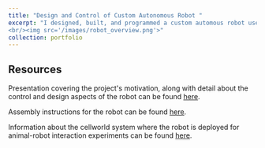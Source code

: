 ```yaml
---
title: "Design and Control of Custom Autonomous Robot "
excerpt: "I designed, built, and programmed a custom automous robot used for an animal-robot interaction task to examine spatial planning as it occurs in nature.  
<br/><img src='/images/robot_overview.png'>"
collection: portfolio
---
```






## Resources 
Presentation covering the project's motivation, along with detail about the control and design aspects of the robot can be found [here]().

Assembly instructions for the robot can be found [here](https://github.com/cellworld/robot_assembly). 

Information about the cellworld system where the robot is deployed for animal-robot interaction experiments can be found [here](https://cellworld.github.io/).